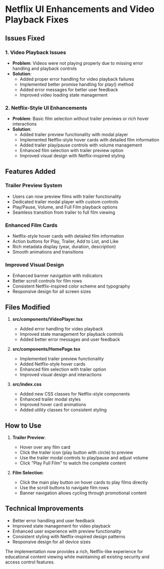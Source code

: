 # Netflix UI Enhancements and Video Playback Fixes

## Issues Fixed

### 1. Video Playback Issues
- **Problem**: Videos were not playing properly due to missing error handling and playback controls
- **Solution**: 
  - Added proper error handling for video playback failures
  - Implemented better promise handling for play() method
  - Added error messages for better user feedback
  - Improved video loading state management

### 2. Netflix-Style UI Enhancements
- **Problem**: Basic film selection without trailer previews or rich hover interactions
- **Solution**:
  - Added trailer preview functionality with modal player
  - Implemented Netflix-style hover cards with detailed film information
  - Added trailer play/pause controls with volume management
  - Enhanced film selection with trailer preview option
  - Improved visual design with Netflix-inspired styling

## Features Added

### Trailer Preview System
- Users can now preview films with trailer functionality
- Dedicated trailer modal player with custom controls
- Play/Pause, Volume, and Full Film playback options
- Seamless transition from trailer to full film viewing

### Enhanced Film Cards
- Netflix-style hover cards with detailed film information
- Action buttons for Play, Trailer, Add to List, and Like
- Rich metadata display (year, duration, description)
- Smooth animations and transitions

### Improved Visual Design
- Enhanced banner navigation with indicators
- Better scroll controls for film rows
- Consistent Netflix-inspired color scheme and typography
- Responsive design for all screen sizes

## Files Modified

1. **src/components/VideoPlayer.tsx**
   - Added error handling for video playback
   - Improved state management for playback controls
   - Added better error messages and user feedback

2. **src/components/HomePage.tsx**
   - Implemented trailer preview functionality
   - Added Netflix-style hover cards
   - Enhanced film selection with trailer option
   - Improved visual design and interactions

3. **src/index.css**
   - Added new CSS classes for Netflix-style components
   - Enhanced trailer modal styles
   - Improved hover card animations
   - Added utility classes for consistent styling

## How to Use

1. **Trailer Preview**: 
   - Hover over any film card
   - Click the trailer icon (play button with circle) to preview
   - Use the trailer modal controls to play/pause and adjust volume
   - Click "Play Full Film" to watch the complete content

2. **Film Selection**:
   - Click the main play button on hover cards to play films directly
   - Use the scroll buttons to navigate film rows
   - Banner navigation allows cycling through promotional content

## Technical Improvements

- Better error handling and user feedback
- Improved state management for video playback
- Enhanced user experience with preview functionality
- Consistent styling with Netflix-inspired design patterns
- Responsive design for all device sizes

The implementation now provides a rich, Netflix-like experience for educational content viewing while maintaining all existing security and access control features.